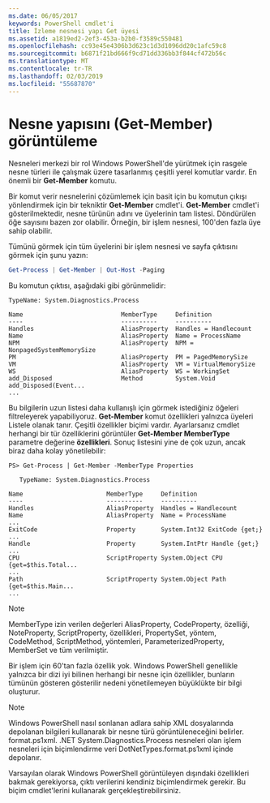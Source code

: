 ```yaml
---
ms.date: 06/05/2017
keywords: PowerShell cmdlet'i
title: İzleme nesnesi yapı Get üyesi
ms.assetid: a1819ed2-2ef3-453a-b2b0-f3589c550481
ms.openlocfilehash: cc93e45e4306b3d623c1d3d1096dd20c1afc59c8
ms.sourcegitcommit: b6871f21bd666f9cd71dd336bb3f844cf472b56c
ms.translationtype: MT
ms.contentlocale: tr-TR
ms.lasthandoff: 02/03/2019
ms.locfileid: "55687870"
---
```

# <a name="viewing-object-structure-get-member"></a>Nesne yapısını (Get-Member) görüntüleme

Nesneleri merkezi bir rol Windows PowerShell'de yürütmek için rasgele nesne türleri ile çalışmak üzere tasarlanmış çeşitli yerel komutlar vardır. En önemli bir **Get-Member** komutu.

Bir komut verir nesnelerini çözümlemek için basit için bu komutun çıkışı yönlendirmek için bir tekniktir **Get-Member** cmdlet'i. **Get-Member** cmdlet'i gösterilmektedir, nesne türünün adını ve üyelerinin tam listesi. Döndürülen öğe sayısını bazen zor olabilir. Örneğin, bir işlem nesnesi, 100'den fazla üye sahip olabilir.

Tümünü görmek için tüm üyelerini bir işlem nesnesi ve sayfa çıktısını görmek için şunu yazın:

```powershell
Get-Process | Get-Member | Out-Host -Paging
```

Bu komutun çıktısı, aşağıdaki gibi görünmelidir:

```output
TypeName: System.Diagnostics.Process

Name                           MemberType     Definition
----                           ----------     ----------
Handles                        AliasProperty  Handles = Handlecount
Name                           AliasProperty  Name = ProcessName
NPM                            AliasProperty  NPM = NonpagedSystemMemorySize
PM                             AliasProperty  PM = PagedMemorySize
VM                             AliasProperty  VM = VirtualMemorySize
WS                             AliasProperty  WS = WorkingSet
add_Disposed                   Method         System.Void add_Disposed(Event...
...
```

Bu bilgilerin uzun listesi daha kullanışlı için görmek istediğiniz öğeleri filtreleyerek yapabiliyoruz. **Get-Member** komut özellikleri yalnızca üyeleri Listele olanak tanır. Çeşitli özellikler biçimi vardır. Ayarlarsanız cmdlet herhangi bir tür özelliklerini görüntüler **Get-Member MemberType** parametre değerine **özellikleri**. Sonuç listesini yine de çok uzun, ancak biraz daha kolay yönetilebilir:

```
PS> Get-Process | Get-Member -MemberType Properties

   TypeName: System.Diagnostics.Process

Name                       MemberType     Definition
----                       ----------     ----------
Handles                    AliasProperty  Handles = Handlecount
Name                       AliasProperty  Name = ProcessName
...
ExitCode                   Property       System.Int32 ExitCode {get;}
...
Handle                     Property       System.IntPtr Handle {get;}
...
CPU                        ScriptProperty System.Object CPU {get=$this.Total...
...
Path                       ScriptProperty System.Object Path {get=$this.Main...
...
```

> [!NOTE]
> MemberType izin verilen değerleri AliasProperty, CodeProperty, özelliği, NoteProperty, ScriptProperty, özellikleri, PropertySet, yöntem, CodeMethod, ScriptMethod, yöntemleri, ParameterizedProperty, MemberSet ve tüm verilmiştir.

Bir işlem için 60'tan fazla özellik yok. Windows PowerShell genellikle yalnızca bir dizi iyi bilinen herhangi bir nesne için özellikler, bunların tümünün gösteren gösterilir nedeni yönetilemeyen büyüklükte bir bilgi oluşturur.

> [!NOTE]
> Windows PowerShell nasıl sonlanan adlara sahip XML dosyalarında depolanan bilgileri kullanarak bir nesne türü görüntüleneceğini belirler. format.ps1xml. .NET System.Diagnostics.Process nesneleri olan işlem nesneleri için biçimlendirme veri DotNetTypes.format.ps1xml içinde depolanır.

Varsayılan olarak Windows PowerShell görüntüleyen dışındaki özellikleri bakmak gerekiyorsa, çıktı verilerini kendiniz biçimlendirmek gerekir. Bu biçim cmdlet'lerini kullanarak gerçekleştirebilirsiniz.